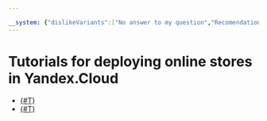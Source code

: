 ```yaml
---

__system: {"dislikeVariants":["No answer to my question","Recomendations didn't help","The content doesn't match title","Other"]}
---
```

# Tutorials for deploying online stores in Yandex.Cloud

* [{#T}](bitrix-shop.md)
* [{#T}](opencart.md)